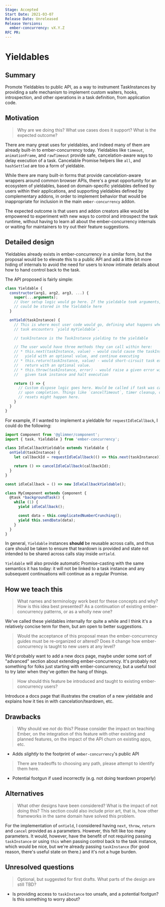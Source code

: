 ```yaml
---
Stage: Accepted
Start Date: 2021-03-07
Release Date: Unreleased
Release Versions:
  ember-concurrency: vX.Y.Z
RFC PR: 
---
```


<!--- 
Directions for above: 

Stage: Leave as is
Start Date: Fill in with today's date, YYYY-MM-DD
Release Date: Leave as is
Release Versions: Leave as is
RFC PR: Fill this in with the URL for the Proposal RFC PR
-->

# Yieldables

## Summary

Promote Yieldables to public API, as a way to instrument TaskInstances by
providing a safe mechanism to implement custom waiters, hooks, introspection,
and other operations in a task definition, from application code.

## Motivation

> Why are we doing this? What use cases does it support? What is the expected
> outcome?

There are many great uses for yieldables, and indeed many of them are already
built-in to ember-concurrency today. Yieldables like `timeout`, `animationFrame`,
and `rawTimeout` provide safe, cancelation-aware ways to delay execution of a
task. Cancelable Promise helpers like `all`, and `hashSettled` are too a form of
yieldable.

While there are many built-in forms that provide cancelation-aware wrappers around
common browser APIs, there's a great opportunity for an ecosystem of yieldables,
based on domain-specific yieldables defined by users within their applications,
and supporting yieldables defined by complementary addons, in order to implement
behavior that would be inappropriate for inclusion in the main `ember-concurrency`
addon.

The expected outcome is that users and addon creators alike would be empowered
to experiment with new ways to control and introspect the task runtime, without
having to learn all about the ember-concurrency internals or waiting for
maintainers to try out their feature suggestions.

## Detailed design

Yieldables already exists in ember-concurrency in a similar form, but the
proposal would be to elevate this to a public API and add a little bit more
hiding of internals to avoid the need for users to know intimate details about
how to hand control back to the task.

The API proposed is fairly simple:

```javascript
class Yieldable {
  constructor(arg1, arg2, arg3, ...) {
    super(...arguments);
    // User setup logic would go here. If the yieldable took arguments, they
    // could be stored in the Yieldable here
  }

  onYield(taskInstance) {
    // This is where most user code would go, defining what happens when the
    // task encounters `yield myYieldable`.

    // taskInstance is the TaskInstance yielding to the yieldable

    // The user would have three methods they can call within here:
    // * this.next(taskInstance, value) - would could cause the taskInstance to
    //   yield with an optional value, and continue executing
    // * this.return(taskInstance, value) - would short-cirsuit task execution and have it
    //   return with an optional value.
    // * this.throw(taskInstance, error) - would raise a given error within the
    //   given task instance and halt execution

    return () => {
      // Custom dispose logic goes here. Would be called if task was canceled or
      // upon completion. Things like `cancelTimeout`, timer cleanup, or property
      // resets might happen here.
    }
  }
}
```

For example, if I wanted to implement a yieldable for `requestIdleCallback`, I
could do the following:

```javascript
import Component from '@glimmer/component';
import { task, Yieldable } from 'ember-concurrency';

class IdleCallbackYieldable extends Yieldable {
  onYield(taskInstance) {
    let callbackId = requestIdleCallback(() => this.next(taskInstance));

    return () => cancelIdleCallback(callbackId);
  }
}

const idleCallback = () => new IdleCallbackYieldable();

class MyComponent extends Component {
  @task *backgroundTask() {
    while (1) {
      yield idleCallback();

      const data = this.complicatedNumberCrunching();
      yield this.sendData(data);
    }
  }
}
```

In general, `Yieldable` instances **should** be reusable across calls, and
thus care should be taken to ensure that teardown is provided and state not
intended to be shared across calls stay inside `onYield`.

`Yieldable` will also provide automatic Promise-casting with the same semantics
it has today: it will not be linked to a task instance and any subsequent
continuations will continue as a regular Promise.

## How we teach this

> What names and terminology work best for these concepts and why? How is this
> idea best presented? As a continuation of existing ember-concurrency patterns,
> or as a wholly new one?

We've called these yieldables internally for quite a while and I think it's a
relatively concise term for them, but am open to better suggestions.

> Would the acceptance of this proposal mean the ember-concurrency guides must be
> re-organized or altered? Does it change how ember-concurrency is taught to new
> users at any level?

We'd probably want to add a new docs page, maybe under some sort of "advanced"
section about extending ember-concurrency. It's probably not something for folks
just starting with ember-concurrency, but a useful tool to try later when they've
gotten the hang of things.

> How should this feature be introduced and taught to existing ember-concurrency
> users?

Introduce a docs page that illustrates the creation of a new yieldable and
explains how it ties in with cancelation/teardown, etc.

## Drawbacks

> Why should we *not* do this? Please consider the impact on teaching Ember,
> on the integration of this feature with other existing and planned features,
> on the impact of the API churn on existing apps, etc.

* Adds _slightly_ to the footprint of `ember-concurrency`'s public API

> There are tradeoffs to choosing any path, please attempt to identify them here.

* Potential footgun if used incorrectly (e.g. not doing teardown properly)

## Alternatives

> What other designs have been considered? What is the impact of not doing this?
> This section could also include prior art, that is, how other frameworks in the
> same domain have solved this problem.

For the implementation of `onYield`, I considered having `next`, `throw`,
`return` and `cancel` provided as a parameters. However, this felt like too many
parameters. It would, however, have the benefit of not requiring passing
`taskInstance` or using `this` when passing control back to the task instance,
which would be nice, but we're already passing `taskInstance` (for good reason,
there's useful state on there.) and it's not a huge burden.

## Unresolved questions

> Optional, but suggested for first drafts. What parts of the design are still
> TBD?

* Is providing access to `taskInstance` too unsafe, and a potential footgun? Is
  this something to worry about?

